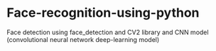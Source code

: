 # Face-recognition-using-python
Face detection using face_detection and CV2 library and CNN model (convolutional neural network deep-learning model)
